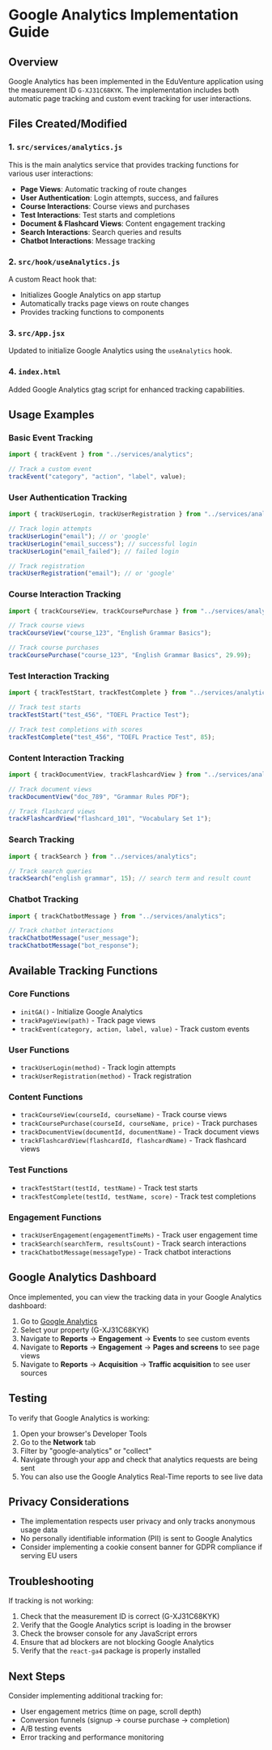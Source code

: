 # Google Analytics Implementation Guide

## Overview

Google Analytics has been implemented in the EduVenture application using the measurement ID `G-XJ31C68KYK`. The implementation includes both automatic page tracking and custom event tracking for user interactions.

## Files Created/Modified

### 1. `src/services/analytics.js`

This is the main analytics service that provides tracking functions for various user interactions:

- **Page Views**: Automatic tracking of route changes
- **User Authentication**: Login attempts, success, and failures
- **Course Interactions**: Course views and purchases
- **Test Interactions**: Test starts and completions
- **Document & Flashcard Views**: Content engagement tracking
- **Search Interactions**: Search queries and results
- **Chatbot Interactions**: Message tracking

### 2. `src/hook/useAnalytics.js`

A custom React hook that:

- Initializes Google Analytics on app startup
- Automatically tracks page views on route changes
- Provides tracking functions to components

### 3. `src/App.jsx`

Updated to initialize Google Analytics using the `useAnalytics` hook.

### 4. `index.html`

Added Google Analytics gtag script for enhanced tracking capabilities.

## Usage Examples

### Basic Event Tracking

```javascript
import { trackEvent } from "../services/analytics";

// Track a custom event
trackEvent("category", "action", "label", value);
```

### User Authentication Tracking

```javascript
import { trackUserLogin, trackUserRegistration } from "../services/analytics";

// Track login attempts
trackUserLogin("email"); // or 'google'
trackUserLogin("email_success"); // successful login
trackUserLogin("email_failed"); // failed login

// Track registration
trackUserRegistration("email"); // or 'google'
```

### Course Interaction Tracking

```javascript
import { trackCourseView, trackCoursePurchase } from "../services/analytics";

// Track course views
trackCourseView("course_123", "English Grammar Basics");

// Track course purchases
trackCoursePurchase("course_123", "English Grammar Basics", 29.99);
```

### Test Interaction Tracking

```javascript
import { trackTestStart, trackTestComplete } from "../services/analytics";

// Track test starts
trackTestStart("test_456", "TOEFL Practice Test");

// Track test completions with scores
trackTestComplete("test_456", "TOEFL Practice Test", 85);
```

### Content Interaction Tracking

```javascript
import { trackDocumentView, trackFlashcardView } from "../services/analytics";

// Track document views
trackDocumentView("doc_789", "Grammar Rules PDF");

// Track flashcard views
trackFlashcardView("flashcard_101", "Vocabulary Set 1");
```

### Search Tracking

```javascript
import { trackSearch } from "../services/analytics";

// Track search queries
trackSearch("english grammar", 15); // search term and result count
```

### Chatbot Tracking

```javascript
import { trackChatbotMessage } from "../services/analytics";

// Track chatbot interactions
trackChatbotMessage("user_message");
trackChatbotMessage("bot_response");
```

## Available Tracking Functions

### Core Functions

- `initGA()` - Initialize Google Analytics
- `trackPageView(path)` - Track page views
- `trackEvent(category, action, label, value)` - Track custom events

### User Functions

- `trackUserLogin(method)` - Track login attempts
- `trackUserRegistration(method)` - Track registration

### Content Functions

- `trackCourseView(courseId, courseName)` - Track course views
- `trackCoursePurchase(courseId, courseName, price)` - Track purchases
- `trackDocumentView(documentId, documentName)` - Track document views
- `trackFlashcardView(flashcardId, flashcardName)` - Track flashcard views

### Test Functions

- `trackTestStart(testId, testName)` - Track test starts
- `trackTestComplete(testId, testName, score)` - Track test completions

### Engagement Functions

- `trackUserEngagement(engagementTimeMs)` - Track user engagement time
- `trackSearch(searchTerm, resultsCount)` - Track search interactions
- `trackChatbotMessage(messageType)` - Track chatbot interactions

## Google Analytics Dashboard

Once implemented, you can view the tracking data in your Google Analytics dashboard:

1. Go to [Google Analytics](https://analytics.google.com/)
2. Select your property (G-XJ31C68KYK)
3. Navigate to **Reports** → **Engagement** → **Events** to see custom events
4. Navigate to **Reports** → **Engagement** → **Pages and screens** to see page views
5. Navigate to **Reports** → **Acquisition** → **Traffic acquisition** to see user sources

## Testing

To verify that Google Analytics is working:

1. Open your browser's Developer Tools
2. Go to the **Network** tab
3. Filter by "google-analytics" or "collect"
4. Navigate through your app and check that analytics requests are being sent
5. You can also use the Google Analytics Real-Time reports to see live data

## Privacy Considerations

- The implementation respects user privacy and only tracks anonymous usage data
- No personally identifiable information (PII) is sent to Google Analytics
- Consider implementing a cookie consent banner for GDPR compliance if serving EU users

## Troubleshooting

If tracking is not working:

1. Check that the measurement ID is correct (G-XJ31C68KYK)
2. Verify that the Google Analytics script is loading in the browser
3. Check the browser console for any JavaScript errors
4. Ensure that ad blockers are not blocking Google Analytics
5. Verify that the `react-ga4` package is properly installed

## Next Steps

Consider implementing additional tracking for:

- User engagement metrics (time on page, scroll depth)
- Conversion funnels (signup → course purchase → completion)
- A/B testing events
- Error tracking and performance monitoring
